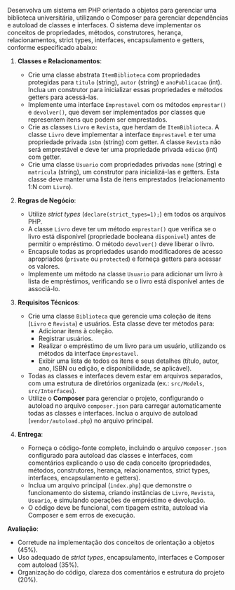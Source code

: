 Desenvolva um sistema em PHP orientado a objetos para gerenciar uma biblioteca universitária, utilizando o Composer para gerenciar dependências e autoload de classes e interfaces. O sistema deve implementar os conceitos de propriedades, métodos, construtores, herança, relacionamentos, strict types, interfaces, encapsulamento e getters, conforme especificado abaixo:

1. **Classes e Relacionamentos**:
   - Crie uma classe abstrata `ItemBiblioteca` com propriedades protegidas para `titulo` (string), `autor` (string) e `anoPublicacao` (int). Inclua um construtor para inicializar essas propriedades e métodos getters para acessá-las.
   - Implemente uma interface `Emprestavel` com os métodos `emprestar()` e `devolver()`, que devem ser implementados por classes que representem itens que podem ser emprestados.
   - Crie as classes `Livro` e `Revista`, que herdam de `ItemBiblioteca`. A classe `Livro` deve implementar a interface `Emprestavel` e ter uma propriedade privada `isbn` (string) com getter. A classe `Revista` não será emprestável e deve ter uma propriedade privada `edicao` (int) com getter.
   - Crie uma classe `Usuario` com propriedades privadas `nome` (string) e `matricula` (string), um construtor para inicializá-las e getters. Esta classe deve manter uma lista de itens emprestados (relacionamento 1:N com `Livro`).

2. **Regras de Negócio**:
   - Utilize *strict types* (`declare(strict_types=1);`) em todos os arquivos PHP.
   - A classe `Livro` deve ter um método `emprestar()` que verifica se o livro está disponível (propriedade booleana `disponivel`) antes de permitir o empréstimo. O método `devolver()` deve liberar o livro.
   - Encapsule todas as propriedades usando modificadores de acesso apropriados (`private` ou `protected`) e forneça getters para acessar os valores.
   - Implemente um método na classe `Usuario` para adicionar um livro à lista de empréstimos, verificando se o livro está disponível antes de associá-lo.

3. **Requisitos Técnicos**:
   - Crie uma classe `Biblioteca` que gerencie uma coleção de itens (`Livro` e `Revista`) e usuários. Esta classe deve ter métodos para:
     - Adicionar itens à coleção.
     - Registrar usuários.
     - Realizar o empréstimo de um livro para um usuário, utilizando os métodos da interface `Emprestavel`.
     - Exibir uma lista de todos os itens e seus detalhes (título, autor, ano, ISBN ou edição, e disponibilidade, se aplicável).
   - Todas as classes e interfaces devem estar em arquivos separados, com uma estrutura de diretórios organizada (ex.: `src/Models`, `src/Interfaces`).
   - Utilize o **Composer** para gerenciar o projeto, configurando o autoload no arquivo `composer.json` para carregar automaticamente todas as classes e interfaces. Inclua o arquivo de autoload (`vendor/autoload.php`) no arquivo principal.

4. **Entrega**:
   - Forneça o código-fonte completo, incluindo o arquivo `composer.json` configurado para autoload das classes e interfaces, com comentários explicando o uso de cada conceito (propriedades, métodos, construtores, herança, relacionamentos, strict types, interfaces, encapsulamento e getters).
   - Inclua um arquivo principal (`index.php`) que demonstre o funcionamento do sistema, criando instâncias de `Livro`, `Revista`, `Usuario`, e simulando operações de empréstimo e devolução.
   - O código deve be funcional, com tipagem estrita, autoload via Composer e sem erros de execução.

**Avaliação**:
- Corretude na implementação dos conceitos de orientação a objetos (45%).
- Uso adequado de *strict types*, encapsulamento, interfaces e Composer com autoload (35%).
- Organização do código, clareza dos comentários e estrutura do projeto (20%).
